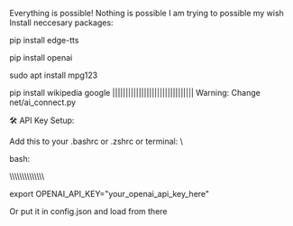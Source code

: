 Everything is possible!
Nothing is possible
I am trying to possible my wish
Install neccesary packages:



pip install edge-tts



pip install openai

sudo apt install mpg123

pip install wikipedia google
|||||||||||||||||||||||||||||||
Warning:
Change net/ai_connect.py 


🛠️ API Key Setup:




Add this to your .bashrc or .zshrc or terminal:
\

bash:

\\\\\\\\\\\\\\\\\\\\\\\\\\\\



export OPENAI_API_KEY="your_openai_api_key_here"







Or put it in config.json and load from there
